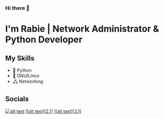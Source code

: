 ### Hi there 👋

<!--
**rabieboulmal/rabieboulmal** is a ✨ _special_ ✨ repository because its `README.md` (this file) appears on your GitHub profile.

Here are some ideas to get you started:

- 🔭 I’m currently working on ...
- 🌱 I’m currently learning ...
- 👯 I’m looking to collaborate on ...
- 🤔 I’m looking for help with ...
- 💬 Ask me about ...
- 📫 How to reach me: ...
- 😄 Pronouns: ...
- ⚡ Fun fact: ...
-->

# I'm Rabie | Network Administrator & Python Developer


## My Skills

- 🐍 Python
- 🐧 GNU/Linux
- 🖧 Networking

## Socials
[![alt text][1.1]][1]
[![alt text][2.1]][2]
[![alt text][3.1]][3]

[1.1]: http://i.imgur.com/tXSoThF.png
[2.2]: https://i.imgur.com/8e4Gc7f.png
[3.3]: https://i.imgur.com/M6yBwxS.png

[1]: https://twitter.com/EibarRabie
[2]: https://www.linkedin.com/in/rabieboulmal
[3]: https://www.instagram.com/rabie_goodman


